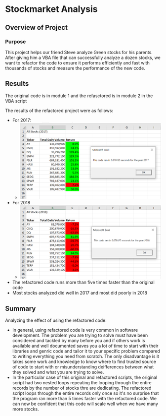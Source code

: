 # Stockmarket Analysis

## Overview of Project

### Purpose
This project helps our friend Steve analyze Green stocks for his parents. After giving him a VBA file that can successfully analyze a dozen stocks, we want to refactor the code to ensure it performs efficiently and fast with thousands of stocks and measure the performance of the new code. 


## Results

The original code is in module 1 and the refasctored is in module 2 in the VBA script

The results of the refactored project were as follows:
- For 2017:
  - ![IMAGE_DESCRIPTION](/resources/VBA_Challenge_2017.png)
- For 2018
  - ![IMAGE_DESCRIPTION](/resources/VBA_Challenge_2018.png)
- The refactored code runs more than five times faster than the original code
- Most stocks analyzed did well in 2017 and most did poorly in 2018
## Summary
Analyzing the effect of using the refactored code:
- In general, using refactored code is very common in software development. The problem you are trying to solve must have been considered and tackled by many before you and if others work is available and well documented saves you a lot of time to start with their libraries and genric code and tailor it to your specific problem compared to writing everything you need from scratch. The only disadvantage is it takes some work and knowledge to know where to find trusted source of code to start with or misunderstanding deifferences between what they solved and what you are trying to solve.
- In the particular case of this original and refactored scripts, the original script had two nested loops repeating the looping through the entire records by the number of stocks thre are dedicating. The refactored script loops through the entire records only once so it's no surprise that the program ran more than 5 times faster with the refactored code. We can now be confident that this code will scale well when we have many more stocks.

